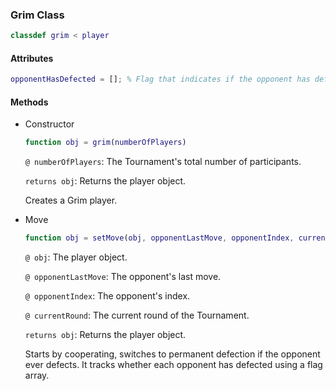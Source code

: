 ### Grim Class
```matlab
classdef grim < player
```
#### Attributes
```matlab
opponentHasDefected = []; % Flag that indicates if the opponent has defected
```
#### Methods
- Constructor
    ```matlab
    function obj = grim(numberOfPlayers)
    ```
    `@ numberOfPlayers`: The Tournament's total number of participants.

    `returns obj`: Returns the player object. 
    
    Creates a Grim player.

- Move
    ```matlab
    function obj = setMove(obj, opponentLastMove, opponentIndex, currentRound)
    ```
    `@ obj`: The player object.

    `@ opponentLastMove`: The opponent's last move.

    `@ opponentIndex`: The opponent's index.

    `@ currentRound`: The current round of the Tournament.
 
    `returns obj`: Returns the player object. 

    Starts by cooperating, switches to permanent defection if the opponent ever defects. It tracks whether each opponent has defected using a flag array.
